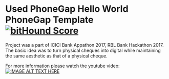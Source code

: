 # Used PhoneGap Hello World PhoneGap Template [![bitHound Score][bithound-img]][bithound-url]

Project was a part of ICICI Bank Appathon 2017, RBL Bank Hackathon 2017.
The basic idea was to turn physical cheques into digital while maintaining the same aesthetic as that of a physical cheque.

For more information please watch the youtube video:
[![IMAGE ALT TEXT HERE](https://img.youtube.com/vi/KGZduQwzi80/0.jpg)](https://www.youtube.com/watch?v=KGZduQwzi80)

[phonegap-cli-url]: http://github.com/phonegap/phonegap-cli
[cordova-app]: http://github.com/apache/cordova-app-hello-world
[bithound-img]: https://www.bithound.io/github/phonegap/phonegap-app-hello-world/badges/score.svg
[bithound-url]: https://www.bithound.io/github/phonegap/phonegap-app-hello-world
[config-xml]: https://github.com/phonegap/phonegap-template-hello-world/blob/master/config.xml
[index-html]: https://github.com/phonegap/phonegap-template-hello-world/blob/master/www/index.html
[cordova-whitelist-guide]: https://cordova.apache.org/docs/en/dev/guide/appdev/whitelist/index.html
[cordova-plugin-whitelist]: http://cordova.apache.org/docs/en/latest/reference/cordova-plugin-whitelist
[cordova-plugin-whitelist-csp]: http://cordova.apache.org/docs/en/latest/reference/cordova-plugin-whitelist#content-security-policy
[csp-is-awesome]: http://cspisawesome.com
